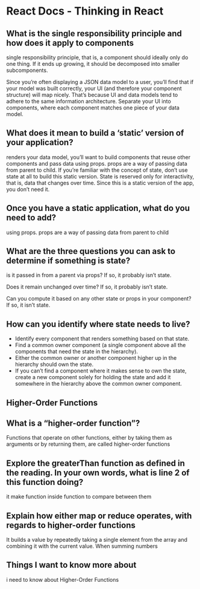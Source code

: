 # React Docs - Thinking in React

## What is the single responsibility principle and how does it apply to components

 single responsibility principle, that is, a component should ideally only do one thing. If it ends up growing, it should be decomposed into smaller subcomponents.

Since you’re often displaying a JSON data model to a user, you’ll find that if your model was built correctly, your UI (and therefore your component structure) will map nicely. That’s because UI and data models tend to adhere to the same information architecture. Separate your UI into components, where each component matches one piece of your data model.

## What does it mean to build a ‘static’ version of your application?

renders your data model, you’ll want to build components that reuse other components and pass data using props. props are a way of passing data from parent to child. If you’re familiar with the concept of state, don’t use state at all to build this static version. State is reserved only for interactivity, that is, data that changes over time. Since this is a static version of the app, you don’t need it.

## Once you have a static application, what do you need to add?

using props. props are a way of passing data from parent to child

## What are the three questions you can ask to determine if something is state?

is it passed in from a parent via props? If so, it probably isn’t state.

Does it remain unchanged over time? If so, it probably isn’t state.

Can you compute it based on any other state or props in your component? If so, it isn’t state.

## How can you identify where state needs to live?

* Identify every component that renders something based on that state.
* Find a common owner component (a single component above all the components that need the state in the hierarchy).
* Either the common owner or another component higher up in the hierarchy should own the state.
* If you can’t find a component where it makes sense to own the state, create a new component solely for holding the state and add it somewhere in the hierarchy above the common owner component.

## Higher-Order Functions

## What is a “higher-order function”?

Functions that operate on other functions, either by taking them as arguments or by returning them, are called higher-order functions

## Explore the greaterThan function as defined in the reading. In your own words, what is line 2 of this function doing?

it make function inside function to compare between them

## Explain how either map or reduce operates, with regards to higher-order functions

It builds a value by repeatedly taking a single element from the array and combining it with the current value. When summing numbers

## Things I want to know more about

i need to know about Higher-Order Functions
